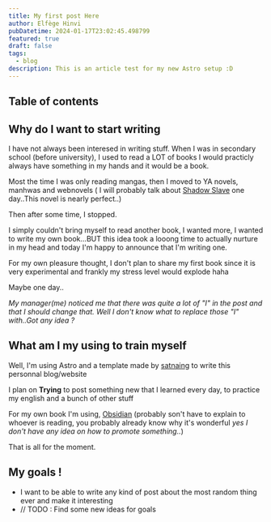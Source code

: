 ```yaml
---
title: My first post Here
author: Elfège Hinvi
pubDatetime: 2024-01-17T23:02:45.498799
featured: true
draft: false
tags:
  - blog
description: This is an article test for my new Astro setup :D
---
```


## Table of contents

## Why do I want to start writing

I have not always been interesed in writing stuff. When I was in secondary school (before university), I used to read a LOT of books I would practicly always have something in my hands and it would be a book.

Most the time I was only reading mangas, then I moved to YA novels, manhwas and webnovels ( I will probably talk about [Shadow Slave](https://shadowslave.fandom.com/wiki/Shadow_Slave_Wiki) one day..This novel is nearly perfect..)

Then after some time, I stopped.

I simply couldn't bring myself to read another book, I wanted more, I wanted to write my own book...BUT this idea took a looong time to actually nurture in my head and today I'm happy to announce that I'm writing one.

For my own pleasure thought, I don't plan to share my first book since it is very experimental and frankly my stress level would explode haha

Maybe one day..

_My manager(me) noticed me that there was quite a lot of "I" in the post and that I should change that. Well I don't know what to replace those "I" with..Got any idea ?_

## What am I my using to train myself

Well, I'm using Astro and a template made by [satnaing](https://github.com/satnaing/astro-paper?tab=readme-ov-file#-documentation) to write this personnal blog/website

I plan on **Trying** to post something new that I learned every day, to practice my english and a bunch of other stuff

For my own book I'm using, [Obsidian](https://obsidian.md) (probably son't have to explain to whoever is reading, you probably already know why it's wonderful _yes I don't have any idea on how to promote something.._)

That is all for the moment.

## My goals !

- I want to be able to write any kind of post about the most random thing ever and make it interesting
- // TODO : Find some new ideas for goals
